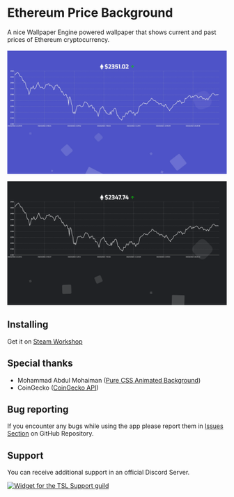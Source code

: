 # Ethereum Price Background
A nice Wallpaper Engine powered wallpaper that shows current and past prices of Ethereum cryptocurrency.
<br/>
<br/>
![Normal Mode preview](https://raw.githubusercontent.com/JurijTSL/ethereum-price-background/main/preview-git.jpg)


![Dark Mode preview](https://raw.githubusercontent.com/JurijTSL/ethereum-price-background/main/preview-git-dark.jpg)

## Installing
Get it on [Steam Workshop](https://steamcommunity.com/sharedfiles/filedetails/?id=2458069432)

## Special thanks
- Mohammad Abdul Mohaiman ([Pure CSS Animated Background](https://codepen.io/mohaiman/pen/MQqMyo))
- CoinGecko ([CoinGecko API](https://www.coingecko.com/en/api))

## Bug reporting
If you encounter any bugs while using the app please report them in [Issues Section](https://github.com/JurijTSL/ethereum-price-background/issues) on GitHub Repository.

## Support
You can receive additional support in an official Discord Server.

[![Widget for the TSL Support guild](https://discord.com/api/guilds/807666401300316160/widget.png?style=banner1)](https://discord.gg/Wa24skGscR)